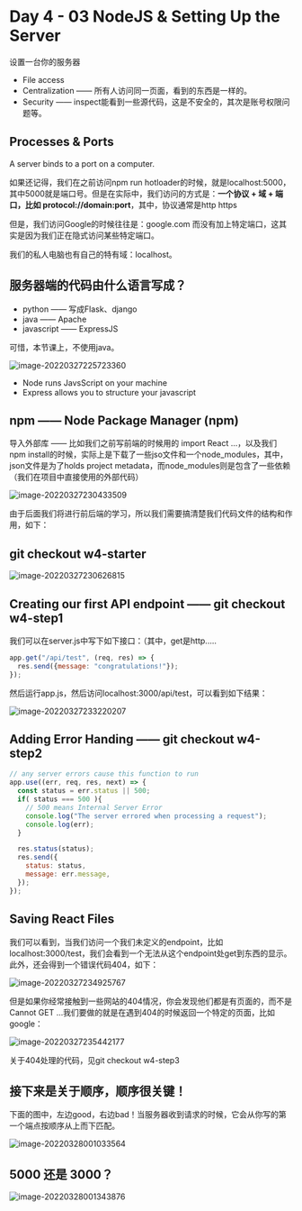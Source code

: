 # Day 4 - 03 NodeJS & Setting Up the Server

设置一台你的服务器

- File access 
- Centralization —— 所有人访问同一页面，看到的东西是一样的。
- Security —— inspect能看到一些源代码，这是不安全的，其次是账号权限问题等。



## Processes & Ports

A server binds to a port on a computer.

如果还记得，我们在之前访问npm run hotloader的时候，就是localhost:5000，其中5000就是端口号。但是在实际中，我们访问的方式是：**一个协议 + 域 + 端口，比如 protocol://domain:port**，其中，协议通常是http https

但是，我们访问Google的时候往往是：google.com 而没有加上特定端口，这其实是因为我们正在隐式访问某些特定端口。

我们的私人电脑也有自己的特有域：localhost。



## 服务器端的代码由什么语言写成？

- python —— 写成Flask、django
- java —— Apache
- javascript —— ExpressJS



可惜，本节课上，不使用java。

![image-20220327225723360](https://raw.githubusercontent.com/sunmiao0301/Public-Pic-Bed/main/imgfromPicGO/202203272257613.png)

- Node runs JavsScript on your machine
- Express allows you to structure your javascript



## npm —— Node Package Manager (npm)



导入外部库 —— 比如我们之前写前端的时候用的 import React ...，以及我们npm install的时候，实际上是下载了一些jso文件和一个node_modules，其中，json文件是为了holds project metadata，而node_modules则是包含了一些依赖（我们在项目中直接使用的外部代码）

![image-20220327230433509](https://raw.githubusercontent.com/sunmiao0301/Public-Pic-Bed/main/imgfromPicGO/202203272304653.png)



由于后面我们将进行前后端的学习，所以我们需要搞清楚我们代码文件的结构和作用，如下：

## git checkout w4-starter

![image-20220327230626815](https://raw.githubusercontent.com/sunmiao0301/Public-Pic-Bed/main/imgfromPicGO/202203272306939.png)



## Creating our first API endpoint —— git checkout w4-step1

我们可以在server.js中写下如下接口：（其中，get是http.....

```javascript
app.get("/api/test", (req, res) => {
  res.send({message: "congratulations!"});
});
```

然后运行app.js，然后访问localhost:3000/api/test，可以看到如下结果：

![image-20220327233220207](https://raw.githubusercontent.com/sunmiao0301/Public-Pic-Bed/main/imgfromPicGO/202203272332278.png)



## Adding Error Handing —— git checkout w4-step2

```javascript
// any server errors cause this function to run
app.use((err, req, res, next) => {
  const status = err.status || 500;
  if( status === 500 ){
    // 500 means Internal Server Error
    console.log("The server errored when processing a request");
    console.log(err);
  }

  res.status(status);
  res.send({
    status: status,
    message: err.message,
  });
});
```



## Saving React Files

我们可以看到，当我们访问一个我们未定义的endpoint，比如localhost:3000/test，我们会看到一个无法从这个endpoint处get到东西的显示。此外，还会得到一个错误代码404，如下：

![image-20220327234925767](https://raw.githubusercontent.com/sunmiao0301/Public-Pic-Bed/main/imgfromPicGO/202203272349886.png)

但是如果你经常接触到一些网站的404情况，你会发现他们都是有页面的，而不是Cannot GET ...我们要做的就是在遇到404的时候返回一个特定的页面，比如google：

![image-20220327235442177](https://raw.githubusercontent.com/sunmiao0301/Public-Pic-Bed/main/imgfromPicGO/202203272354236.png)



关于404处理的代码，见git checkout w4-step3



## 接下来是关于顺序，顺序很关键！

下面的图中，左边good，右边bad！当服务器收到请求的时候，它会从你写的第一个端点按顺序从上而下匹配。

![image-20220328001033564](https://raw.githubusercontent.com/sunmiao0301/Public-Pic-Bed/main/imgfromPicGO/202203280010752.png)

## 5000 还是 3000？

![image-20220328001343876](https://raw.githubusercontent.com/sunmiao0301/Public-Pic-Bed/main/imgfromPicGO/202203280013433.png)






















